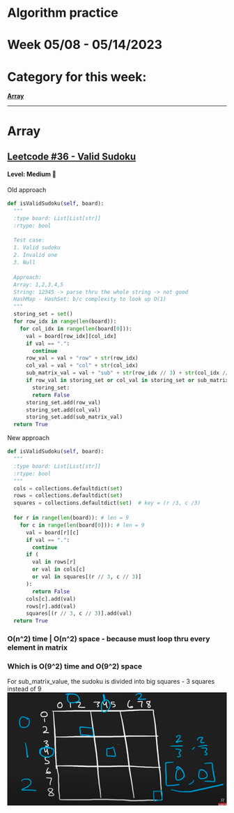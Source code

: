 # Algorithm practice

# Week 05/08 - 05/14/2023


# Category for this week:
**[Array](#array)**<br>

---

# Array

## [Leetcode #36 - Valid Sudoku](https://leetcode.com/problems/valid-sudoku/)

#### Level: Medium 📘

Old approach
```python
def isValidSudoku(self, board):
  """
  :type board: List[List[str]]
  :rtype: bool
  
  Test case:
  1. Valid sudoku
  2. Invalid one
  3. Null
  
  Approach: 
  Array: 1,2,3,4,5
  String: 12345 -> parse thru the whole string -> not good
  HashMap - HashSet: b/c complexity to look up O(1)
  """
  storing_set = set()
  for row_idx in range(len(board)):
    for col_idx in range(len(board[0])):
      val = board[row_idx][col_idx]
      if val == ".":
        continue
      row_val = val + "row" + str(row_idx)
      col_val = val + "col" + str(col_idx)
      sub_matrix_val = val + "sub" + str(row_idx // 3) + str(col_idx // 3)
      if row_val in storing_set or col_val in storing_set or sub_matrix_val in \
        storing_set:
        return False
      storing_set.add(row_val)
      storing_set.add(col_val)
      storing_set.add(sub_matrix_val)
  return True
```

New approach
```python
def isValidSudoku(self, board):
  """
  :type board: List[List[str]]
  :rtype: bool
  """
  cols = collections.defaultdict(set)
  rows = collections.defaultdict(set)
  squares = collections.defaultdict(set)  # key = (r /3, c /3)

  for r in range(len(board)): # len = 9 
    for c in range(len(board[0])): # len = 9
      val = board[r][c]
      if val == ".":
        continue
      if (
        val in rows[r]
        or val in cols[c]
        or val in squares[(r // 3, c // 3)]
      ):
        return False
      cols[c].add(val)
      rows[r].add(val)
      squares[(r // 3, c // 3)].add(val)
  return True
```

### O(n^2) time | O(n^2) space - because must loop thru every element in matrix
### Which is O(9^2) time and O(9^2) space

For sub_matrix_value, the sudoku is divided into big squares - 3 squares instead of 9
![LC36](../2023_images/LC36.png)
